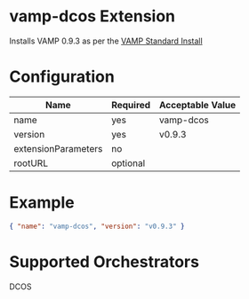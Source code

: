 # vamp-dcos Extension

Installs VAMP 0.9.3 as per the [VAMP Standard Install](http://vamp.io/documentation/installation/v0.9.3/dcos/#standard-install)

# Configuration
|Name|Required|Acceptable Value|
|---|---|---|
|name|yes|vamp-dcos|
|version|yes|v0.9.3|
|extensionParameters|no||
|rootURL|optional||

# Example
```json
{ "name": "vamp-dcos", "version": "v0.9.3" }
```

# Supported Orchestrators
DCOS
